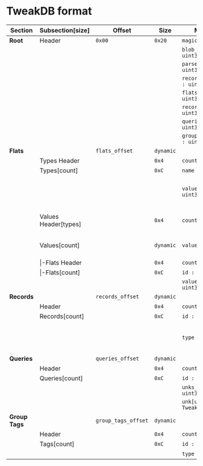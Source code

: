 # TweakDB format

| Section           | Subsection[size]      | Offset                | Size      | Members                       | Note                                  |
|-------------------|-----------------------|-----------------------|-----------|-------------------------------|---------------------------------------|
| **Root**          | Header                | `0x00`                | `0x20`    | `magic : uint32`              | -                                     |
|                   |                       |                       |           | `blob_version : uint32`       | -                                     |
|                   |                       |                       |           | `parser_version : uint32`     | -                                     |
|                   |                       |                       |           | `records_checksum : uint32`   | -                                     |
|                   |                       |                       |           | `flats_offset : uint32`       | -                                     |
|                   |                       |                       |           | `records_offset : uint32`     | -                                     |
|                   |                       |                       |           | `queries_offset : uint32`     | -                                     |
|                   |                       |                       |           | `group_tags_offset : uint32`  | -                                     |
| **Flats**         |                       | `flats_offset`        | `dynamic` |                               | -                                     |
|                   | Types Header          |                       | `0x4`     | `count : uint32`              | -                                     |
|                   | Types[count]          |                       | `0xC`     | `name : CName`                | -                                     |
|                   |                       |                       |           | `values_count : uint32`       | How many values are with the type.    |
|                   | Values Header[types]  |                       | `0x4`     | `count : uint32`              | How many values for type[index].      |
|                   | Values[count]         |                       | `dynamic` | `value members`               | Depends on the value type.            |
|                   |   \|-Flats Header     |                       | `0x4`     | `count : uint32`              | -                                     |
|                   |   \|-Flats[count]     |                       | `0xC`     | `id : TweakDBID`              | -                                     |
|                   |                       |                       |           | `value_index : uint32`        | -                                     |
| **Records**       |                       | `records_offset`      | `dynamic` |                               | -                                     |
|                   | Header                |                       | `0x4`     | `count : uint32`              | -                                     |
|                   | Records[count]        |                       | `0xC`     | `id : TweakDBID`              | -                                     |
|                   |                       |                       |           | `type : uint32`               | Murmur3 hash of type's name.          |
| **Queries**       |                       | `queries_offset`      | `dynamic` |                               | -                                     |
|                   | Header                |                       | `0x4`     | `count : uint32`              | -                                     |
|                   | Queries[count]        |                       | `0xC`     | `id : TweakDBID`              | -                                     |
|                   |                       |                       |           | `unks_count : uint32`         | -                                     |
|                   |                       |                       |           | `unk[unks_count] : TweakDBID` | -                                     |
| **Group Tags**    |                       | `group_tags_offset`   | `dynamic` |                               | -                                     |
|                   | Header                |                       | `0x4`     | `count : uint32`              | -                                     |
|                   | Tags[count]           |                       | `0xC`     | `id : TweakDBID`              | -                                     |
|                   |                       |                       |           | `type : uint32`               | -                                     |

